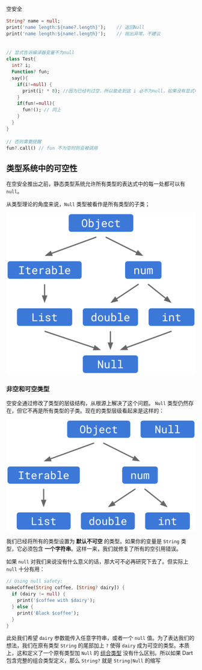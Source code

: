 空安全

```Dart
String? name = null;
print('name length:${name?.length}');    // 返回Null
print('name length:${name!.length}');    // 抛出异常、不建议


// 显式告诉编译器变量不为null
class Test{
  int? i;
  Function? fun;
  say(){
    if(i!=null) {
      print(i! * 8); //因为已经判过空，所以能走到这 i 必不为null，如果没有显式申明，则 IDE 会报错
    }
    if(fun!=null){
      fun!(); // 同上
    }
  }
}

// 否则需要提醒
fun?.call() // fun 不为空时则会被调用
```

## 类型系统中的可空性

在空安全推出之前，静态类型系统允许所有类型的表达式中的每一处都可以有 `null`。

从类型理论的角度来说，`Null` 类型被看作是所有类型的子类；

<img src="image/download_image.png" alt="img" style="zoom:50%;" />



### 非空和可空类型

空安全通过修改了类型的层级结构，从根源上解决了这个问题。 `Null` 类型仍然存在，但它不再是所有类型的子类。现在的类型层级看起来是这样的：

<img src="image/download_image (1).png" alt="img" style="zoom:50%;" />

我们已经将所有的类型设置为 **默认不可空** 的类型。如果你的变量是 `String` 类型，它必须包含 **一个字符串**。这样一来，我们就修复了所有的空引用错误。

如果 `null` 对我们来说没有什么意义的话，那大可不必再研究下去了。但实际上 `null` 十分有用：

```Dart
// Using null safety:
makeCoffee(String coffee, [String? dairy]) {
  if (dairy != null) {
    print('$coffee with $dairy');
  } else {
    print('Black $coffee');
  }
}
```

此处我们希望 `dairy` 参数能传入任意字符串，或者一个 `null` 值。为了表达我们的想法，我们在原有类型 `String` 的尾部加上 `?` 使得 `dairy` 成为可空的类型。本质上，这和定义了一个原有类型加 `Null` 的 [组合类型](https://en.wikipedia.org/wiki/Union_type) 没有什么区别。所以如果 Dart 包含完整的组合类型定义，那么 `String?` 就是 `String|Null` 的缩写

